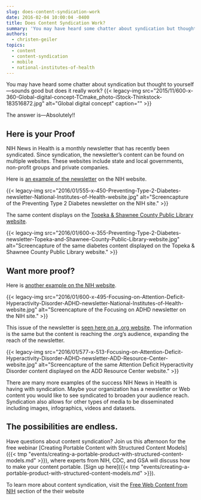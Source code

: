 ```yaml
---
slug: does-content-syndication-work
date: 2016-02-04 10:00:04 -0400
title: Does Content Syndication Work?
summary: 'You may have heard some chatter about syndication but thought to yourself&mdash;sounds good but does it really work? The answer is&mdash;Absolutely!! Here is your Proof NIH News in Health is a monthly newsletter that has recently been syndicated. Since syndication, the newsletter’s content can be found on multiple websites. These websites include state and local'
authors:
  - christen-geiler
topics:
  - content
  - content-syndication
  - mobile
  - national-institutes-of-health
---
```


You may have heard some chatter about syndication but thought to yourself—sounds good but does it really work? {{< legacy-img src="2015/11/600-x-360-Global-digital-concept-TCmake_photo-iStock-Thinkstock-183516872.jpg" alt="Global digital concept" caption="" >}} 

The answer is—Absolutely!!

## Here is your Proof

NIH News in Health is a monthly newsletter that has recently been syndicated. Since syndication, the newsletter’s content can be found on multiple websites. These websites include state and local governments, non-profit groups and private companies.

Here is [an example of the newsletter](https://newsinhealth.nih.gov/issue/Nov2014/Feature1) on the NIH website.

{{< legacy-img src="2016/01/555-x-450-Preventing-Type-2-Diabetes-newsletter-National-Institutes-of-Health-website.jpg" alt="Screencapture of the Preventing Type 2 Diabetes newsletter on the NIH site." >}}

The same content displays on the [Topeka & Shawnee County Public Library website](http://www.tscpl.org).

{{< legacy-img src="2016/01/600-x-355-Preventing-Type-2-Diabetes-newsletter-Topeka-and-Shawnee-County-Public-Library-website.jpg" alt="Screencapture of the same diabetes content displayed on the Topeka & Shawnee County Public Library website." >}}

## Want more proof?

Here is [another example on the NIH website](https://newsinhealth.nih.gov/issue/Nov2014/Feature1).

{{< legacy-img src="2016/01/600-x-495-Focusing-on-Attention-Deficit-Hyperactivity-Disorder-ADHD-newsletter-National-Institutes-of-Health-website.jpg" alt="Screencapture of the Focusing on ADHD newsletter on the NIH site." >}}

This issue of the newsletter is [seen here on a .org website](https://newsinhealth.nih.gov/issue/Nov2014/Feature1). The information is the same but the content is reaching the .org’s audience, expanding the reach of the newsletter.

{{< legacy-img src="2016/01/577-x-513-Focusing-on-Attention-Deficit-Hyperactivity-Disorder-ADHD-newsletter-ADD-Resource-Center-website.jpg" alt="Screencapture of the same Attention Deficit Hyperactivity Disorder content displayed on the ADD Resource Center website." >}}

There are many more examples of the success NIH News in Health is having with syndication. Maybe your organization has a newsletter or Web content you would like to see syndicated to broaden your audience reach. Syndication also allows for other types of media to be disseminated including images, infographics, videos and datasets.

## The possibilities are endless.

Have questions about content syndication?  Join us this afternoon for the free webinar [Creating Portable Content with Structured Content Models]({{< tmp "events/creating-a-portable-product-with-structured-content-models.md" >}}), where experts from NIH, CDC, and GSA will discuss how to make your content portable. [Sign up here]({{< tmp "events/creating-a-portable-product-with-structured-content-models.md" >}}).

To learn more about content syndication, visit the [Free Web Content from NIH](http://www.nih.gov/health-information/free-web-content-nih) section of the their website
